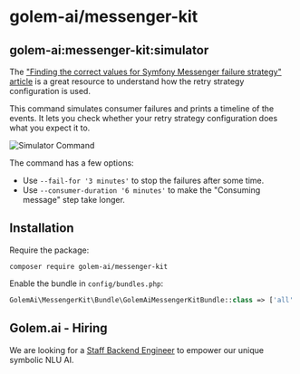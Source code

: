 # golem-ai/messenger-kit

## golem-ai:messenger-kit:simulator

The ["Finding the correct values for Symfony Messenger failure strategy" article][retry_strategy_article]
is a great resource to understand how the retry strategy configuration is used.

This command simulates consumer failures and prints a timeline of the events.
It lets you check whether your retry strategy configuration does what you expect it to.

![Simulator Command][command_screenshot_url]

The command has a few options:
- Use `--fail-for '3 minutes'` to stop the failures after some time.
- Use `--consumer-duration '6 minutes'` to make the "Consuming message" step take longer.

## Installation

Require the package:

```
composer require golem-ai/messenger-kit
```

Enable the bundle in `config/bundles.php`:
```php
GolemAi\MessengerKit\Bundle\GolemAiMessengerKitBundle::class => ['all' => true],
```

## Golem.ai - Hiring

We are looking for a [Staff Backend Engineer][job_staff_backend] to empower our unique symbolic NLU AI.

[retry_strategy_article]: https://developer.happyr.com/finding-messenger-failture-strategy
[command_screenshot_url]: https://user-images.githubusercontent.com/611271/155994843-f99dbd7e-d261-4187-bbf8-76f2656da9a8.png
[job_staff_backend]: https://www.welcometothejungle.com/en/companies/golem-ai/jobs/staff-backend-engineer_paris